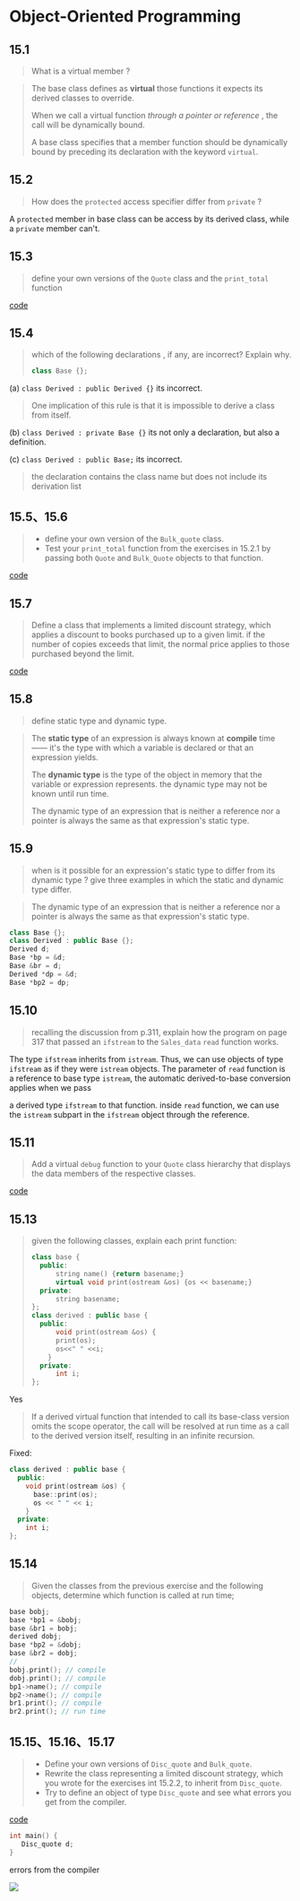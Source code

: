 # Object-Oriented Programming

## 15.1

> What is a virtual member ?

> The base class defines as **virtual** those functions it expects its derived classes to override.
>
> When we call a virtual function *through a pointer or reference* , the call will be dynamically bound.
>
> A base class specifies that a member function should be dynamically bound by preceding its declaration with the keyword `virtual`.

## 15.2

> How does the `protected` access specifier differ from `private` ?

A `protected` member in base class can be access  by its derived class, while a `private` member can't.

## 15.3

> define your own versions of the `Quote` class and the `print_total` function

[code](./exercise15_3.cpp)

## 15.4

> which of the following declarations , if any, are incorrect? Explain why.
>
> ```c++
> class Base {};
> ```
>
> 

(a) `class Derived : public Derived {}` its incorrect. 

> One implication of this rule is that it is impossible to derive a class from itself.

(b) `class Derived : private Base {}` its not only a declaration, but also a definition.

(c) `class Derived : public Base;` its incorrect.

> the declaration contains the class name but does not include its derivation list

## 15.5、15.6

> - define your own version of the `Bulk_quote` class.
> - Test your `print_total` function from the exercises in 15.2.1 by passing both `Quote` and `Bulk_Quote` objects to that function.

[code](./exercise15_5.cpp)

## 15.7

> Define a class that implements a limited discount strategy, which applies a discount to books purchased up to a given limit. if the number of copies exceeds that limit, the normal price applies to those purchased beyond the limit.

[code](./exercise15_7.cpp)

## 15.8

> define static type and dynamic type.

> The **static type** of an expression is always known at **compile** time —— it's the type with which a variable is declared or that an expression yields.
>
> The **dynamic type** is the type of the object in memory that the variable or expression represents. the dynamic type may not be known until run time.
>
> The dynamic type of an expression that is neither a reference nor a pointer is always the same as that expression's static type.

## 15.9

> when is it possible for an expression's static type to differ from its dynamic type ? give three examples in which the static and dynamic type differ.

> The dynamic type of an expression that is neither a reference nor a pointer is always the same as that expression's static type.

```c++
class Base {};
class Derived : public Base {};
Derived d;
Base *bp = &d;
Base &br = d;
Derived *dp = &d;
Base *bp2 = dp;
```

## 15.10

> recalling the discussion from p.311, explain how the program on page 317 that passed an `ifstream` to the `Sales_data` `read` function works.

The type `ifstream` inherits from `istream`. Thus, we can use objects of type `ifstream` as if they were `istream` objects. The parameter of `read` function is a reference to base type `istream`, the automatic derived-to-base conversion applies when we pass  

 a derived type `ifstream` to that function. inside `read` function, we can use the `istream` subpart in the `ifstream` object through the reference.

## 15.11

> Add a virtual `debug` function to your `Quote` class hierarchy that displays the data members of the respective classes.

[code](./exercise15_7.cpp)

## 15.13

> given the following classes, explain each print function:
>
> ```c++
> class base {
>   public:
>   	string name() {return basename;}
>   	virtual void print(ostream &os) {os << basename;}
>   private:
>   	string basename;
> };
> class derived : public base {
>   public:
>   	void print(ostream &os) {
>       print(os);
>       os<<" " <<i;
>     }
>   private:
>   	int i;
> };
> ```
>
> 

Yes 

> If a derived virtual function that intended to call its base-class version omits the scope operator, the call will be resolved at run time as a call to the derived version itself, resulting in an infinite recursion.

Fixed:

```c++
class derived : public base {
  public:
  	void print(ostream &os) {
      base::print(os);
      os << " " << i;
    }
  private:
  	int i;
};
```

## 15.14

> Given the classes from the previous exercise and the following objects, determine which function is called at run time;

```c++
base bobj;
base *bp1 = &bobj;
base &br1 = bobj;
derived dobj;
base *bp2 = &dobj;
base &br2 = dobj;
// 
bobj.print(); // compile 
dobj.print(); // compile
bp1->name(); // compile
bp2->name(); // compile
br1.print(); // compile
br2.print(); // run time
```

## 15.15、15.16、15.17

> - Define your own versions of `Disc_quote` and `Bulk_quote`.
> - Rewrite the class representing a limited discount strategy, which you wrote for the exercises int 15.2.2, to inherit from `Disc_quote`.
> - Try to define an object of type `Disc_quote` and see what errors you get from the compiler.

[code](./exercise15_15.cpp)

```c++
int main() {
   Disc_quote d;
}
```

errors from the compiler

![](https://cdn.jsdelivr.net/gh/CarberryChai/oss@master/image/m891ty-qJVuLP.png)